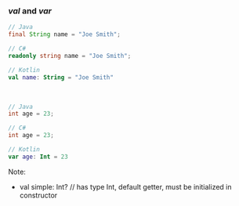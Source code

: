 ### _val_  and  _var_

```java
// Java
final String name = "Joe Smith";
```

```csharp
// C#
readonly string name = "Joe Smith";
```

```kotlin
// Kotlin
val name: String = "Joe Smith"
```

<br />

```java
// Java
int age = 23;
```

```csharp
// C#
int age = 23;
```

```kotlin
// Kotlin
var age: Int = 23
```

Note:
+ val simple: Int? // has type Int, default getter, must be initialized in constructor